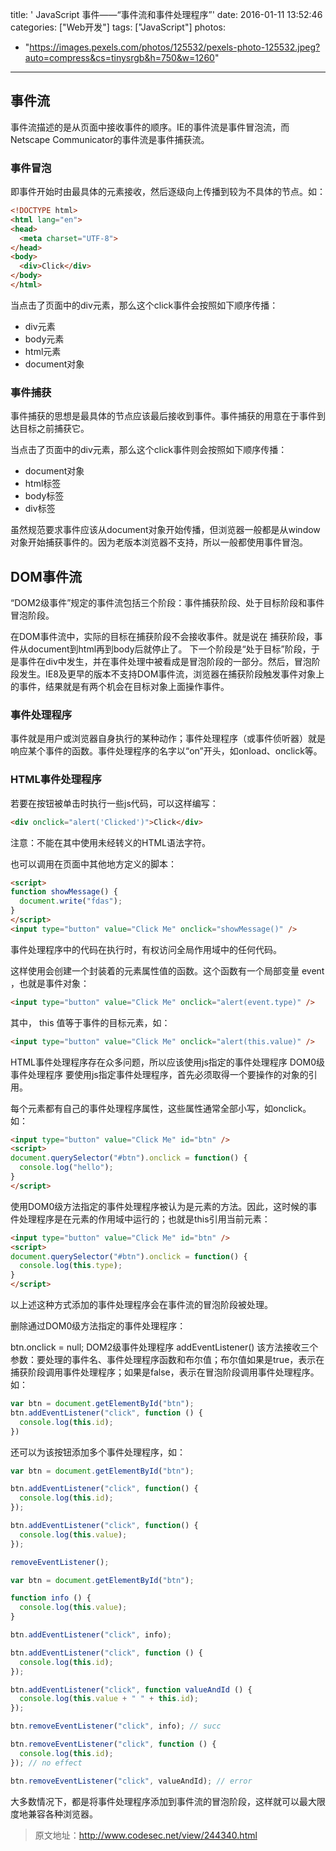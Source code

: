 title: ' JavaScript 事件——“事件流和事件处理程序”'
date: 2016-01-11 13:52:46
categories: ["Web开发"]
tags: ["JavaScript"]
photos:
  - "https://images.pexels.com/photos/125532/pexels-photo-125532.jpeg?auto=compress&cs=tinysrgb&h=750&w=1260"
---
## 事件流

事件流描述的是从页面中接收事件的顺序。IE的事件流是事件冒泡流，而Netscape Communicator的事件流是事件捕获流。

### 事件冒泡

即事件开始时由最具体的元素接收，然后逐级向上传播到较为不具体的节点。如：

```html
<!DOCTYPE html>
<html lang="en">
<head>
  <meta charset="UTF-8">
</head>
<body>
  <div>Click</div>
</body>
</html>
```

当点击了页面中的div元素，那么这个click事件会按照如下顺序传播：

- div元素
- body元素
- html元素
- document对象

### 事件捕获

事件捕获的思想是最具体的节点应该最后接收到事件。事件捕获的用意在于事件到达目标之前捕获它。
<!--more-->
当点击了页面中的div元素，那么这个click事件则会按照如下顺序传播：

- document对象
- html标签
- body标签
- div标签

虽然规范要求事件应该从document对象开始传播，但浏览器一般都是从window对象开始捕获事件的。因为老版本浏览器不支持，所以一般都使用事件冒泡。

## DOM事件流

“DOM2级事件”规定的事件流包括三个阶段：事件捕获阶段、处于目标阶段和事件冒泡阶段。

在DOM事件流中，实际的目标在捕获阶段不会接收事件。就是说在 捕获阶段，事件从document到html再到body后就停止了。 下一个阶段是“处于目标”阶段，于是事件在div中发生，并在事件处理中被看成是冒泡阶段的一部分。然后，冒泡阶段发生。IE8及更早的版本不支持DOM事件流，浏览器在捕获阶段触发事件对象上的事件，结果就是有两个机会在目标对象上面操作事件。

### 事件处理程序

事件就是用户或浏览器自身执行的某种动作；事件处理程序（或事件侦听器）就是响应某个事件的函数。事件处理程序的名字以“on”开头，如onload、onclick等。

### HTML事件处理程序

若要在按钮被单击时执行一些js代码，可以这样编写：

```html
<div onclick="alert('Clicked')">Click</div>
```

注意：不能在其中使用未经转义的HTML语法字符。

也可以调用在页面中其他地方定义的脚本：

```html
<script>
function showMessage() {
  document.write("fdas");
}
</script>
<input type="button" value="Click Me" onclick="showMessage()" />
```

事件处理程序中的代码在执行时，有权访问全局作用域中的任何代码。

这样使用会创建一个封装着的元素属性值的函数。这个函数有一个局部变量 event ，也就是事件对象：

```html
<input type="button" value="Click Me" onclick="alert(event.type)" />
```

其中， this 值等于事件的目标元素，如：

```html
<input type="button" value="Click Me" onclick="alert(this.value)" />
```

HTML事件处理程序存在众多问题，所以应该使用js指定的事件处理程序 DOM0级事件处理程序
要使用js指定事件处理程序，首先必须取得一个要操作的对象的引用。

每个元素都有自己的事件处理程序属性，这些属性通常全部小写，如onclick。如：

```html
<input type="button" value="Click Me" id="btn" />
<script>
document.querySelector("#btn").onclick = function() {
  console.log("hello");
}
</script>
```

使用DOM0级方法指定的事件处理程序被认为是元素的方法。因此，这时候的事件处理程序是在元素的作用域中运行的；也就是this引用当前元素：

```html
<input type="button" value="Click Me" id="btn" />
<script>
document.querySelector("#btn").onclick = function() {
  console.log(this.type);
}
</script>
```

以上述这种方式添加的事件处理程序会在事件流的冒泡阶段被处理。

删除通过DOM0级方法指定的事件处理程序：

btn.onclick = null; DOM2级事件处理程序 addEventListener()
该方法接收三个参数：要处理的事件名、事件处理程序函数和布尔值；布尔值如果是true，表示在捕获阶段调用事件处理程序；如果是false，表示在冒泡阶段调用事件处理程序。如：

```javascript
var btn = document.getElementById("btn");
btn.addEventListener("click", function () {
  console.log(this.id);
})
```

还可以为该按钮添加多个事件处理程序，如：

```javascript
var btn = document.getElementById("btn");

btn.addEventListener("click", function() {
  console.log(this.id);
});

btn.addEventListener("click", function() {
  console.log(this.value);
});

removeEventListener();

var btn = document.getElementById("btn");

function info () {
  console.log(this.value);
}

btn.addEventListener("click", info);

btn.addEventListener("click", function () {
  console.log(this.id);
});

btn.addEventListener("click", function valueAndId () {
  console.log(this.value + " " + this.id);
});

btn.removeEventListener("click", info); // succ

btn.removeEventListener("click", function () {
  console.log(this.id);
}); // no effect

btn.removeEventListener("click", valueAndId); // error
```

大多数情况下，都是将事件处理程序添加到事件流的冒泡阶段，这样就可以最大限度地兼容各种浏览器。

> 原文地址：http://www.codesec.net/view/244340.html
